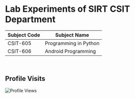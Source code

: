 # Lab Experiments of SIRT CSIT Department

| Subject Code | Subject Name |
|--------------|--------------|
| CSIT-605 | Programming in Python |
| CSIT-606 | Android Programming  |

<br>

## Profile Visits
![Profile Views](https://profile-counter.glitch.me/SIRT-CSIT/count.svg)
